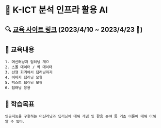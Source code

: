 # :office: K-ICT 분석 인프라 활용 AI

## :mag: [교육 사이트 링크](https://kbig.kr/portal/) (2023/4/10 ~ 2023/4/23 :date:)

## :page_with_curl: 교육내용

```
1. 머신러닝과 딥러닝 개요
2. 스몰 데이터 / 빅 데이터
3. 선형 회귀에서 딥러닝까지
4. 이미지 딥러닝 모형
5. 텍스트 딥러닝 모형
6. 딥러닝 응용
```

## :dart: 학습목표

```
인공지능을 구현하는 머신러닝과 딥러닝에 대해 개념 및 활용 분야 등 기초 이론에 대해 이해 알 수 있다.
```
